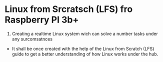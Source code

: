 # Linux from Srcratsch (LFS) fro Raspberry PI 3b+

1. Creating a realtime Linux system wich can solve a number tasks under any surcomsatnces
* It shall be once created with the help of the Linux from Scratch (LFS) guide to get a better understanding of how Linux works under the hub.


